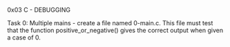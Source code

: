 0x03 C - DEBUGGING

Task 0: Multiple mains - create a file named 0-main.c. This file must test that the function positive_or_negative() gives the correct output when given a case of 0.


